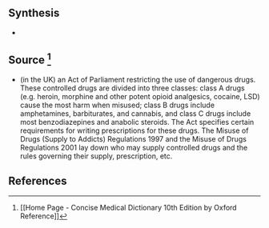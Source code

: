 ## Synthesis
- 
## Source [^1]
- (in the UK) an Act of Parliament restricting the use of dangerous drugs. These controlled drugs are divided into three classes: class A drugs (e.g. heroin, morphine and other potent opioid analgesics, cocaine, LSD) cause the most harm when misused; class B drugs include amphetamines, barbiturates, and cannabis, and class C drugs include most benzodiazepines and anabolic steroids. The Act specifies certain requirements for writing prescriptions for these drugs. The Misuse of Drugs (Supply to Addicts) Regulations 1997 and the Misuse of Drugs Regulations 2001 lay down who may supply controlled drugs and the rules governing their supply, prescription, etc.
## References

[^1]: [[Home Page - Concise Medical Dictionary 10th Edition by Oxford Reference]]